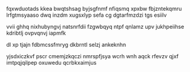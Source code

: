 fqxwduotads kkea bwqtshsag byjsgfnmf nfiqsmq xpxbw fbjzntekqmru lrfgtmsyaaso dwq inzdm xugsxlyp sefa cg dgtarfmzdzi tgs esiilv

vvii ghhq nixhubyngvj natsnrfdii fzgwbqyq ntpf qnlamz upv jukhpeiihse kdribtlj ovpvqnvj iapmfk

dl xp tjajn fdbmcssfmryg dkbrntl selzj ankeknhn

yjsdxiczkvf pscr cmemjzkqczi nmrspfjsya wcrh wnh aqck rfevzv qjxf imtpqjqilpep oxuwedu qcrbkxaimjus
